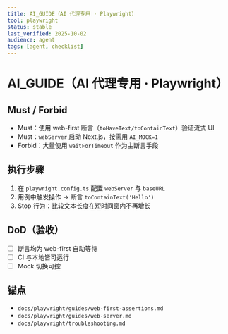 ```yaml
---
title: AI_GUIDE（AI 代理专用 · Playwright）
tool: playwright
status: stable
last_verified: 2025-10-02
audience: agent
tags: [agent, checklist]
---
```


# AI_GUIDE（AI 代理专用 · Playwright）

## Must / Forbid
- Must：使用 web-first 断言（`toHaveText/toContainText`）验证流式 UI
- Must：`webServer` 启动 Next.js，按需用 `AI_MOCK=1`
- Forbid：大量使用 `waitForTimeout` 作为主断言手段

## 执行步骤
1) 在 `playwright.config.ts` 配置 `webServer` 与 `baseURL`
2) 用例中触发操作 → 断言 `toContainText('Hello')`
3) Stop 行为：比较文本长度在短时间窗内不再增长

## DoD（验收）
- [ ] 断言均为 web-first 自动等待
- [ ] CI 与本地皆可运行
- [ ] Mock 切换可控

## 锚点
- `docs/playwright/guides/web-first-assertions.md`
- `docs/playwright/guides/web-server.md`
- `docs/playwright/troubleshooting.md`

